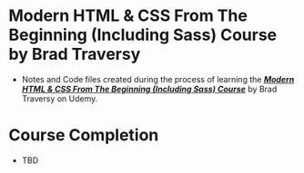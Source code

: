 # Modern HTML & CSS From The Beginning (Including Sass) Course by Brad Traversy
- Notes and Code files created during the process of learning the [***Modern HTML & CSS From The Beginning (Including Sass) Course***](https://www.udemy.com/course/modern-html-css-from-the-beginning/) by Brad Traversy on Udemy.
  
# Course Completion
- TBD
